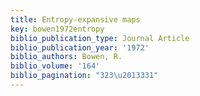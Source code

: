 ```yaml
---
title: Entropy-expansive maps
key: bowen1972entropy
biblio_publication_type: Journal Article
biblio_publication_year: '1972'
biblio_authors: Bowen, R.
biblio_volume: '164'
biblio_pagination: "323\u2013331"
---
```

